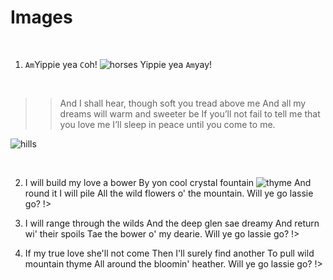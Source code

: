 # Images

&nbsp;

1. `Am`Yippie yea `C`oh! ![horses](./horses.jpg) Yippie yea `Am`yay!

&nbsp;

>> And I shall hear, though soft you tread above me
And all my dreams will warm and sweeter be
If you’ll not fail to tell me that you love me
I’ll sleep in peace until you come to me.

![hills](hills.jpg "center")

&nbsp;

2. I will build my love a bower
By yon cool crystal fountain ![thyme](thyme.png "right")
And round it I will pile
All the wild flowers o' the mountain.
Will ye go lassie go? !>

3. I will range through the wilds
And the deep glen sae dreamy
And return wi' their spoils
Tae the bower o' my dearie.
Will ye go lassie go? !>

4. If my true love she'll not come
Then I'll surely find another
To pull wild mountain thyme
All around the bloomin' heather.
Will ye go lassie go? !>
